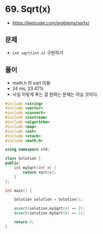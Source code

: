 # 69. Sqrt(x)
* https://leetcode.com/problems/sqrtx/

## 문제
* `int sqrt(int x)` 구현하기

## 풀이
* math.h 의 sqrt 이용
* 24 ms, 23.47%
* 사실 이렇게 푸는 걸 원하는 문제는 아닐 것이다.

```cpp
#include <string>
#include <vector>
#include <cassert>
#include <iostream>
#include <algorithm>
#include <map>
#include <set>
#include <stack>
#include <math.h>

using namespace std;

class Solution {
public:
    int mySqrt(int x) {
        return sqrt(x);
    }
};

int main() {

    Solution solution = Solution();

    assert(solution.mySqrt(4) == 2);
    assert(solution.mySqrt(8) == 2);

    return 0;
}


```